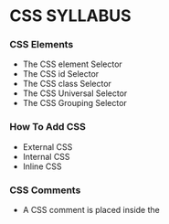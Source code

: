 # CSS SYLLABUS

### CSS Elements
- The CSS element Selector
- The CSS id Selector
- The CSS class Selector
- The CSS Universal Selector
- The CSS Grouping Selector

### How To Add CSS
- External CSS
- Internal CSS
- Inline CSS

### CSS Comments
- A CSS comment is placed inside the <style> element, and starts with /* and ends with */:

### CSS Color
- by name
- by rgb
- by hsl
- by hex

### CSS Backgrounds
- background-color
- background-image
- background-repeat
- background-attachment
- background-position
- background (shorthand for background)

### CSS Borders
- border-style ( dotted / dashed / solid / double / groove / ridge / inset / outset / none / hidden )
- border-width
- border-color
- border
- border-radius

### CSS Margins
- margin-top
- margin-right
- margin-bottom
- margin-left
- values ( auto /length / % / inherit )
- margin (shorthand)

### CSS Padding
- padding-top
- padding-right
- padding-bottom
- padding-left
- values ( length / % / inherit )
- padding (shorthand)

### CSS Height, Width and Max-width
- height
- width
- max-height
- max-width
- min-width
- min-height
- values ( auto /length / % / inherit / initial)

### The CSS Box Model

### CSS Outline
- outline-style ( dotted / dashed / solid / double / groove / ridge / inset / outset / none / hidden )
- outline-color
- outline-width
- outline-offset
- outline (shorthand)

### CSS Text
- color 
- background-color 
- text-align
- text-align-last
- direction
- unicode-bidi
- vertical-align
- text-decoration-line
- text-decoration-color
- text-decoration-style
- text-decoration-thickness
- text-decoration
- text-transform
- text-indent
- letter-spacing
- line-height
- word-spacing
- white-space
- text-shadow

### CSS Fonts
- font-style
- font-variant
- font-weight
- font-size/line-height
- font-family

### CSS Icons

### CSS Links
- a:link - a normal, unvisited link
- a:visited - a link the user has visited
- a:hover - a link when the user mouses over it
- a:active - a link the moment it is clicked

### CSS Pseudo-elements
- ::first-line
- ::first-letter
- ::before
- ::after
- ::marker
- ::selection

### CSS Lists
- list-style-type
- list-style-image
- list-style-position
- list-style (shorthand)

### CSS Tables
- border 
- border-collapse
- height
- width
- text-align
- padding 
- tr:nth-child(odd/even) 

### CSS Responsive Table
- overflow-x:auto

### CSS Layout - The display Property
- display (none, inline, block, inline-block)

### CSS visibility Property
- visibility(hidden/ visible)

### CSS Layout - The position Property
- position ( static, relative, fixed, absolute, sticky)

### CSS Layout - The z-index Property
- z-index

### CSS Layout - Overflow
- overflow (visible ,hidden , scroll , auto)
- overflow-x and overflow-y

### CSS Layout - float and clear
- float (left , right , none , inherit)
- clear (left , right , none , inherit, both)

### CSS Combinators
- descendant selector (space)
- child selector (>)
- adjacent sibling selector (+)
- general sibling selector (~)

### CSS Opacity / Transparency
- opacity

### CSS Attribute Selectors
- [attribute]
- [attribute~="value"]
- [attribute|="value"] 
- [attribute^="value"]
- [attribute$="value"]
- [attribute*="value"] 

### CSS Units
- cm	centimeters
- mm	millimeters
- in	inches (1in = 96px = 2.54cm)
- px *	pixels (1px = 1/96th of 1in)
- pt	points (1pt = 1/72 of 1in)
- pc	picas (1pc = 12 pt)
- em	Relative to the font-size of the element (2em means 2 times the size of the current font)	
- ex	Relative to the x-height of the current font (rarely used)	
- ch	Relative to width of the "0" (zero)	
- rem	Relative to font-size of the root element	
- vw	Relative to 1% of the width of the viewport*	
- vh	Relative to 1% of the height of the viewport*	
- vmin	Relative to 1% of viewport's* smaller dimension	
- vmax	Relative to 1% of viewport's* larger dimension	
- %	Relative to the parent element

### CSS The !important Rule
- !important

### CSS Math Functions
- calc()
- max()
- min()







